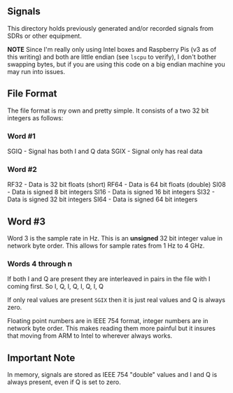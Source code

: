 Signals
-------

This directory holds previously generated and/or recorded signals from
SDRs or other equipment.

**NOTE** Since I'm really only using Intel boxes and Raspberry Pis (v3 as of
this writing) and both are little endian (see `lscpu` to verify), I don't
bother swapping bytes, but if you are using this code on a big endian machine
you may run into issues.

## File Format

The file format is my own and pretty simple.
It consists of a two 32 bit integers as follows:

### Word #1

SGIQ	- Signal has both I and Q data
SGIX	- Signal only has real data

### Word #2

RF32	- Data is 32 bit floats (short)
RF64	- Data is 64 bit floats (double)
SI08	- Data is signed 8 bit integers
SI16	- Data is signed 16 bit integers
SI32	- Data is signed 32 bit integers
SI64	- Data is signed 64 bit integers

## Word #3

Word 3 is the sample rate in Hz. This is an **unsigned** 32 bit integer value
in network byte order. This allows for sample rates from 1 Hz to 4 GHz.

### Words 4 through n

If both I and Q are present they are interleaved in pairs in the file with
I coming first. So I, Q, I, Q, I, Q, I, Q

If only real values are present `SGIX` then it is just real values and Q is
always zero.

Floating point numbers are in IEEE 754 format, integer numbers are in network
byte order. This makes reading them more painful but it insures that moving
from ARM to Intel to wherever always works.

## Important Note

In memory, signals are stored as IEEE 754 "double" values and I and Q is always
present, even if Q is set to zero.

